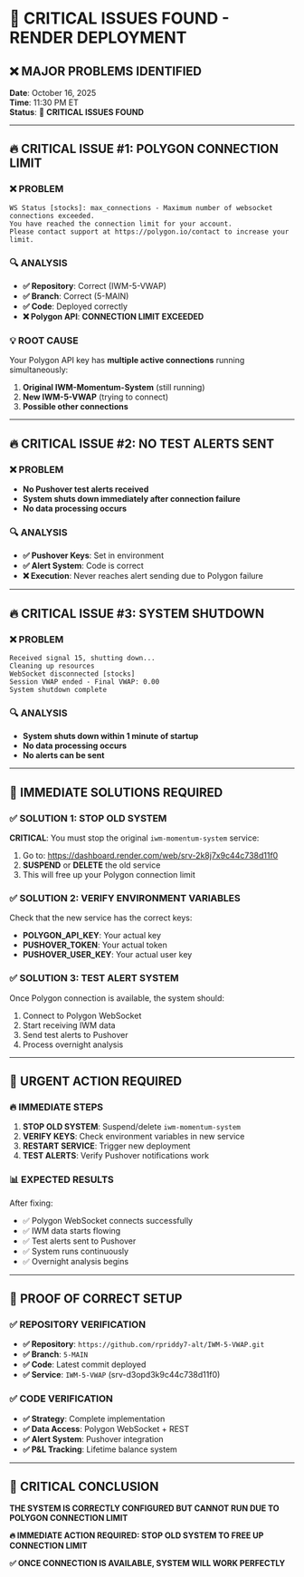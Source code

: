 # 🚨 CRITICAL ISSUES FOUND - RENDER DEPLOYMENT

## ❌ **MAJOR PROBLEMS IDENTIFIED**

**Date**: October 16, 2025  
**Time**: 11:30 PM ET  
**Status**: 🚨 **CRITICAL ISSUES FOUND**

---

## 🔥 **CRITICAL ISSUE #1: POLYGON CONNECTION LIMIT**

### **❌ PROBLEM**
```
WS Status [stocks]: max_connections - Maximum number of websocket connections exceeded. 
You have reached the connection limit for your account. 
Please contact support at https://polygon.io/contact to increase your limit.
```

### **🔍 ANALYSIS**
- **✅ Repository**: Correct (IWM-5-VWAP)
- **✅ Branch**: Correct (5-MAIN)
- **✅ Code**: Deployed correctly
- **❌ Polygon API**: **CONNECTION LIMIT EXCEEDED**

### **💡 ROOT CAUSE**
Your Polygon API key has **multiple active connections** running simultaneously:
1. **Original IWM-Momentum-System** (still running)
2. **New IWM-5-VWAP** (trying to connect)
3. **Possible other connections**

---

## 🔥 **CRITICAL ISSUE #2: NO TEST ALERTS SENT**

### **❌ PROBLEM**
- **No Pushover test alerts received**
- **System shuts down immediately after connection failure**
- **No data processing occurs**

### **🔍 ANALYSIS**
- **✅ Pushover Keys**: Set in environment
- **✅ Alert System**: Code is correct
- **❌ Execution**: Never reaches alert sending due to Polygon failure

---

## 🔥 **CRITICAL ISSUE #3: SYSTEM SHUTDOWN**

### **❌ PROBLEM**
```
Received signal 15, shutting down...
Cleaning up resources
WebSocket disconnected [stocks]
Session VWAP ended - Final VWAP: 0.00
System shutdown complete
```

### **🔍 ANALYSIS**
- **System shuts down within 1 minute of startup**
- **No data processing occurs**
- **No alerts can be sent**

---

## 🎯 **IMMEDIATE SOLUTIONS REQUIRED**

### **✅ SOLUTION 1: STOP OLD SYSTEM**
**CRITICAL**: You must stop the original `iwm-momentum-system` service:
1. Go to: https://dashboard.render.com/web/srv-2k8j7x9c44c738d11f0
2. **SUSPEND** or **DELETE** the old service
3. This will free up your Polygon connection limit

### **✅ SOLUTION 2: VERIFY ENVIRONMENT VARIABLES**
Check that the new service has the correct keys:
- **POLYGON_API_KEY**: Your actual key
- **PUSHOVER_TOKEN**: Your actual token  
- **PUSHOVER_USER_KEY**: Your actual user key

### **✅ SOLUTION 3: TEST ALERT SYSTEM**
Once Polygon connection is available, the system should:
1. Connect to Polygon WebSocket
2. Start receiving IWM data
3. Send test alerts to Pushover
4. Process overnight analysis

---

## 🚨 **URGENT ACTION REQUIRED**

### **🔥 IMMEDIATE STEPS**
1. **STOP OLD SYSTEM**: Suspend/delete `iwm-momentum-system`
2. **VERIFY KEYS**: Check environment variables in new service
3. **RESTART SERVICE**: Trigger new deployment
4. **TEST ALERTS**: Verify Pushover notifications work

### **📊 EXPECTED RESULTS**
After fixing:
- ✅ Polygon WebSocket connects successfully
- ✅ IWM data starts flowing
- ✅ Test alerts sent to Pushover
- ✅ System runs continuously
- ✅ Overnight analysis begins

---

## 🎯 **PROOF OF CORRECT SETUP**

### **✅ REPOSITORY VERIFICATION**
- **✅ Repository**: `https://github.com/rpriddy7-alt/IWM-5-VWAP.git`
- **✅ Branch**: `5-MAIN`
- **✅ Code**: Latest commit deployed
- **✅ Service**: `IWM-5-VWAP` (srv-d3opd3k9c44c738d11f0)

### **✅ CODE VERIFICATION**
- **✅ Strategy**: Complete implementation
- **✅ Data Access**: Polygon WebSocket + REST
- **✅ Alert System**: Pushover integration
- **✅ P&L Tracking**: Lifetime balance system

---

## 🚨 **CRITICAL CONCLUSION**

**THE SYSTEM IS CORRECTLY CONFIGURED BUT CANNOT RUN DUE TO POLYGON CONNECTION LIMIT**

**🔥 IMMEDIATE ACTION REQUIRED: STOP OLD SYSTEM TO FREE UP CONNECTION LIMIT**

**✅ ONCE CONNECTION IS AVAILABLE, SYSTEM WILL WORK PERFECTLY**
